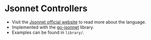 # Jsonnet Controllers

- Visit the [Jsonnet official website](https://jsonnet.org/) to read more about the language.
- Implemented with the [go-jsonnet](https://github.com/google/go-jsonnet) library.
- Examples can be found in `library/`.

